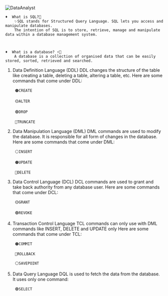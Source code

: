 
   ![DataAnalyst](https://github.com/DHEERAJCodes08/Data-Analytics./assets/117454470/3f4b7076-45a9-4d6d-b126-4668361c28fc)



    ♦️  What is SQL?🤔 
        ✨SQL stands for Structured Query Language. SQL lets you access and manipulate databases.
        The intention of SQL is to store, retrieve, manage and manipulate data within a database management system.
        
                
                        
    ♦️  What is a database? ⚡🤔
        A database is a collection of organised data that can be easily stored, sorted, retrieved and searched. 
      
1. Data Definition Language (DDL)
DDL changes the structure of the table like creating a table, deleting a table, altering a table, etc.
Here are some commands that come under DDL:


        🟠CREATE
                
        🟡ALTER 
                
        🟢DROP 
                
        🔵TRUNCATE  

2. Data Manipulation Language (DML)
DML commands are used to modify the database. It is responsible for all form of changes in the database.
Here are some commands that come under DML:


        ⚪INSERT 
                
        🟠UPDATE
                
        🔵DELETE    
        
3. Data Control Language (DCL)
DCL commands are used to grant and take back authority from any database user.
Here are some commands that come under DCL:

        🟡GRANT
                
        🟢REVOKE
        
4. Transaction Control Language
TCL commands can only use with DML commands like INSERT, DELETE and UPDATE only
Here are some commands that come under TCL:

        🟠COMMIT
                
        🔵ROLLBACK
                
        ⚪SAVEPOINT
        
        
 5. Data Query Language
DQL is used to fetch the data from the database.
It uses only one command:

         🟢SELECT





   
